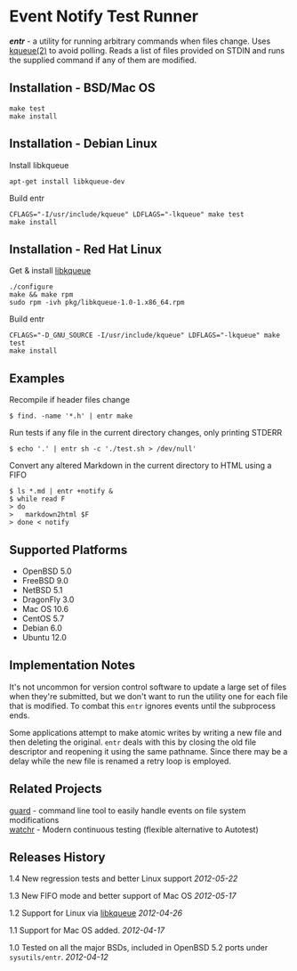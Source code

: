 Event Notify Test Runner
========================

***entr*** - a utility for running arbitrary commands when files change. Uses
[kqueue(2)][kqueue_2] to avoid polling. Reads a list of files provided on STDIN
and runs the supplied command if any of them are modified.

Installation - BSD/Mac OS
-------------------------

    make test
    make install

Installation - Debian Linux
---------------------------

Install libkqueue

    apt-get install libkqueue-dev

Build entr

    CFLAGS="-I/usr/include/kqueue" LDFLAGS="-lkqueue" make test 
    make install

Installation - Red Hat Linux
----------------------------

Get & install [libkqueue][libkqueue]

    ./configure
    make && make rpm
    sudo rpm -ivh pkg/libkqueue-1.0-1.x86_64.rpm

Build entr

    CFLAGS="-D_GNU_SOURCE -I/usr/include/kqueue" LDFLAGS="-lkqueue" make test 
    make install

Examples
--------

Recompile if header files change

    $ find. -name '*.h' | entr make

Run tests if any file in the current directory changes, only printing
STDERR

    $ echo '.' | entr sh -c './test.sh > /dev/null'

Convert any altered Markdown in the current directory to HTML using a
FIFO

    $ ls *.md | entr +notify &
    $ while read F
    > do
    >   markdown2html $F
    > done < notify

Supported Platforms
-------------------

* OpenBSD 5.0
* FreeBSD 9.0
* NetBSD 5.1
* DragonFly 3.0
* Mac OS 10.6
* CentOS 5.7
* Debian 6.0
* Ubuntu 12.0

Implementation Notes
--------------------

It's not uncommon for version control software to update a large set of files
when they're submitted, but we don't want to run the utility one for each file
that is modified. To combat this `entr` ignores events until the subprocess
ends.

Some applications attempt to make atomic writes by writing a new file and then
deleting the original. `entr` deals with this by closing the old file descriptor
and reopening it using the same pathname. Since there may be a delay while the
new file is renamed a retry loop is employed.

Related Projects
----------------

[guard][guard] - command line tool to easily handle events on file system
modifications  
[watchr][watchr] - Modern continuous testing (flexible alternative to Autotest)  

Releases History
----------------

1.4 New regression tests and better Linux support _2012-05-22_

1.3 New FIFO mode and better support of Mac OS _2012-05-17_

1.2 Support for Linux via [libkqueue][libkqueue] _2012-04-26_

1.1 Support for Mac OS added. _2012-04-17_  

1.0 Tested on all the major BSDs, included in OpenBSD 5.2 ports under
`sysutils/entr`. _2012-04-12_  


[kqueue_2]: http://www.openbsd.org/cgi-bin/man.cgi?query=kqueue&apropos=0&sektion=0&manpath=OpenBSD+Current&format=html
[libkqueue]: http://mark.heily.com/book/export/html/52
[guard]: https://github.com/guard/guard
[watchr]: https://github.com/mynyml/watchr
